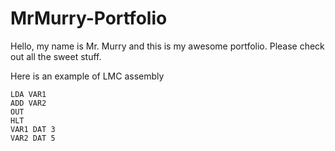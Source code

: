 # MrMurry-Portfolio
Hello, my name is Mr. Murry and this is my awesome portfolio. Please check out all the sweet stuff.

Here is an example of LMC assembly
```
LDA VAR1
ADD VAR2
OUT
HLT
VAR1 DAT 3
VAR2 DAT 5
```
